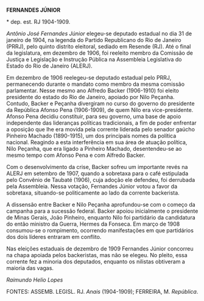 **FERNANDES JÚNIOR**

\* dep. est. RJ 1904-1909.

*Antônio José Fernandes Júnior* elegeu-se deputado estadual no dia 31 de
janeiro de 1904, na legenda do Partido Republicano do Rio de Janeiro
(PRRJ), pelo quinto distrito eleitoral, sediado em Resende (RJ). Até o
final da legislatura, em dezembro de 1906, foi reeleito membro da
Comissão de Justiça e Legislação e Instrução Pública na Assembleia
Legislativa do Estado do Rio de Janeiro (ALERJ).

Em dezembro de 1906 reelegeu-se deputado estadual pelo PRRJ,
permanecendo durante o mandato como membro da mesma comissão
parlamentar. Nesse mesmo ano Alfredo Backer (1906-1910) foi eleito
presidente do estado do Rio de Janeiro, apoiado por Nilo Peçanha.
Contudo, Backer e Peçanha divergiram no curso do governo do presidente
da República Afonso Pena (1906-1909), de quem Nilo era vice-presidente.
Afonso Pena decidiu constituir, para seu governo, uma base de apoio
independente das lideranças políticas tradicionais, a fim de poder
enfrentar a oposição que lhe era movida pela corrente liderada pelo
senador gaúcho Pinheiro Machado (1890-1915), um dos principais nomes da
política nacional. Reagindo a esta interferência em sua área de atuação
política, Nilo Peçanha, que era ligado a Pinheiro Machado,
desentendeu-se ao mesmo tempo com Afonso Pena e com Alfredo Backer.

Com o desenvolvimento da crise, Backer sofreu um importante revés na
ALERJ em setembro de 1907, quando a sobretaxa para o café estipulada
pelo Convênio de Taubaté (1906), cuja adoção ele defendeu, foi derrubada
pela Assembleia. Nessa votação, Fernandes Júnior votou a favor da
sobretaxa, situando-se politicamente ao lado da corrente backerista.

A dissensão entre Backer e Nilo Peçanha aprofundou-se com o começo da
campanha para a sucessão federal. Backer apoiou inicialmente o
presidente de Minas Gerais, João Pinheiro, enquanto Nilo foi partidário
da candidatura do então ministro da Guerra, Hermes da Fonseca. Em março
de 1908 consumou-se o rompimento, ocorrendo manifestações em que
partidários dos dois líderes entraram em conflito.

Nas eleições estaduais de dezembro de 1909 Fernandes Júnior concorreu na
chapa apoiada pelos backeristas, mas não se elegeu. No pleito, essa
corrente fez a minoria dos deputados, enquanto os nilistas obtiveram a
maioria das vagas.

*Raimundo Helio Lopes*

FONTES: ASSEMB. LEGISL. RJ. *Anais* (1904-1909); FERREIRA, M.
*República*.
